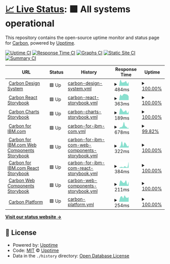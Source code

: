 # [📈 Live Status](https://carbon-design-system.github.io/uptime): <!--live status--> **🟩 All systems operational**

This repository contains the open-source uptime monitor and status page for [Carbon](https://www.carbondesignsystem.com/), powered by [Upptime](https://github.com/upptime/upptime).

[![Uptime CI](https://github.com/carbon-design-system/uptime/workflows/Uptime%20CI/badge.svg)](https://github.com/carbon-design-system/uptime/actions?query=workflow%3A%22Uptime+CI%22)
[![Response Time CI](https://github.com/carbon-design-system/uptime/workflows/Response%20Time%20CI/badge.svg)](https://github.com/carbon-design-system/uptime/actions?query=workflow%3A%22Response+Time+CI%22)
[![Graphs CI](https://github.com/carbon-design-system/uptime/workflows/Graphs%20CI/badge.svg)](https://github.com/carbon-design-system/uptime/actions?query=workflow%3A%22Graphs+CI%22)
[![Static Site CI](https://github.com/carbon-design-system/uptime/workflows/Static%20Site%20CI/badge.svg)](https://github.com/carbon-design-system/uptime/actions?query=workflow%3A%22Static+Site+CI%22)
[![Summary CI](https://github.com/carbon-design-system/uptime/workflows/Summary%20CI/badge.svg)](https://github.com/carbon-design-system/uptime/actions?query=workflow%3A%22Summary+CI%22)

<!--start: status pages-->
<!-- This summary is generated by Upptime (https://github.com/upptime/upptime) -->
<!-- Do not edit this manually, your changes will be overwritten -->
<!-- prettier-ignore -->
| URL | Status | History | Response Time | Uptime |
| --- | ------ | ------- | ------------- | ------ |
| <img alt="" src="https://icons.duckduckgo.com/ip3/www.carbondesignsystem.com.ico" height="13"> [Carbon Design System](https://www.carbondesignsystem.com) | 🟩 Up | [carbon-design-system.yml](https://github.com/carbon-design-system/uptime/commits/HEAD/history/carbon-design-system.yml) | <details><summary><img alt="Response time graph" src="./graphs/carbon-design-system/response-time-week.png" height="20"> 484ms</summary><br><a href="https://carbon-design-system.github.io/uptime/history/carbon-design-system"><img alt="Response time 857" src="https://img.shields.io/endpoint?url=https%3A%2F%2Fraw.githubusercontent.com%2Fcarbon-design-system%2Fuptime%2FHEAD%2Fapi%2Fcarbon-design-system%2Fresponse-time.json"></a><br><a href="https://carbon-design-system.github.io/uptime/history/carbon-design-system"><img alt="24-hour response time 487" src="https://img.shields.io/endpoint?url=https%3A%2F%2Fraw.githubusercontent.com%2Fcarbon-design-system%2Fuptime%2FHEAD%2Fapi%2Fcarbon-design-system%2Fresponse-time-day.json"></a><br><a href="https://carbon-design-system.github.io/uptime/history/carbon-design-system"><img alt="7-day response time 484" src="https://img.shields.io/endpoint?url=https%3A%2F%2Fraw.githubusercontent.com%2Fcarbon-design-system%2Fuptime%2FHEAD%2Fapi%2Fcarbon-design-system%2Fresponse-time-week.json"></a><br><a href="https://carbon-design-system.github.io/uptime/history/carbon-design-system"><img alt="30-day response time 443" src="https://img.shields.io/endpoint?url=https%3A%2F%2Fraw.githubusercontent.com%2Fcarbon-design-system%2Fuptime%2FHEAD%2Fapi%2Fcarbon-design-system%2Fresponse-time-month.json"></a><br><a href="https://carbon-design-system.github.io/uptime/history/carbon-design-system"><img alt="1-year response time 857" src="https://img.shields.io/endpoint?url=https%3A%2F%2Fraw.githubusercontent.com%2Fcarbon-design-system%2Fuptime%2FHEAD%2Fapi%2Fcarbon-design-system%2Fresponse-time-year.json"></a></details> | <details><summary><a href="https://carbon-design-system.github.io/uptime/history/carbon-design-system">100.00%</a></summary><a href="https://carbon-design-system.github.io/uptime/history/carbon-design-system"><img alt="All-time uptime 99.93%" src="https://img.shields.io/endpoint?url=https%3A%2F%2Fraw.githubusercontent.com%2Fcarbon-design-system%2Fuptime%2FHEAD%2Fapi%2Fcarbon-design-system%2Fuptime.json"></a><br><a href="https://carbon-design-system.github.io/uptime/history/carbon-design-system"><img alt="24-hour uptime 100.00%" src="https://img.shields.io/endpoint?url=https%3A%2F%2Fraw.githubusercontent.com%2Fcarbon-design-system%2Fuptime%2FHEAD%2Fapi%2Fcarbon-design-system%2Fuptime-day.json"></a><br><a href="https://carbon-design-system.github.io/uptime/history/carbon-design-system"><img alt="7-day uptime 100.00%" src="https://img.shields.io/endpoint?url=https%3A%2F%2Fraw.githubusercontent.com%2Fcarbon-design-system%2Fuptime%2FHEAD%2Fapi%2Fcarbon-design-system%2Fuptime-week.json"></a><br><a href="https://carbon-design-system.github.io/uptime/history/carbon-design-system"><img alt="30-day uptime 100.00%" src="https://img.shields.io/endpoint?url=https%3A%2F%2Fraw.githubusercontent.com%2Fcarbon-design-system%2Fuptime%2FHEAD%2Fapi%2Fcarbon-design-system%2Fuptime-month.json"></a><br><a href="https://carbon-design-system.github.io/uptime/history/carbon-design-system"><img alt="1-year uptime 99.93%" src="https://img.shields.io/endpoint?url=https%3A%2F%2Fraw.githubusercontent.com%2Fcarbon-design-system%2Fuptime%2FHEAD%2Fapi%2Fcarbon-design-system%2Fuptime-year.json"></a></details>
| <img alt="" src="https://icons.duckduckgo.com/ip3/react.carbondesignsystem.com.ico" height="13"> [Carbon React Storybook](https://react.carbondesignsystem.com) | 🟩 Up | [carbon-react-storybook.yml](https://github.com/carbon-design-system/uptime/commits/HEAD/history/carbon-react-storybook.yml) | <details><summary><img alt="Response time graph" src="./graphs/carbon-react-storybook/response-time-week.png" height="20"> 363ms</summary><br><a href="https://carbon-design-system.github.io/uptime/history/carbon-react-storybook"><img alt="Response time 379" src="https://img.shields.io/endpoint?url=https%3A%2F%2Fraw.githubusercontent.com%2Fcarbon-design-system%2Fuptime%2FHEAD%2Fapi%2Fcarbon-react-storybook%2Fresponse-time.json"></a><br><a href="https://carbon-design-system.github.io/uptime/history/carbon-react-storybook"><img alt="24-hour response time 255" src="https://img.shields.io/endpoint?url=https%3A%2F%2Fraw.githubusercontent.com%2Fcarbon-design-system%2Fuptime%2FHEAD%2Fapi%2Fcarbon-react-storybook%2Fresponse-time-day.json"></a><br><a href="https://carbon-design-system.github.io/uptime/history/carbon-react-storybook"><img alt="7-day response time 363" src="https://img.shields.io/endpoint?url=https%3A%2F%2Fraw.githubusercontent.com%2Fcarbon-design-system%2Fuptime%2FHEAD%2Fapi%2Fcarbon-react-storybook%2Fresponse-time-week.json"></a><br><a href="https://carbon-design-system.github.io/uptime/history/carbon-react-storybook"><img alt="30-day response time 352" src="https://img.shields.io/endpoint?url=https%3A%2F%2Fraw.githubusercontent.com%2Fcarbon-design-system%2Fuptime%2FHEAD%2Fapi%2Fcarbon-react-storybook%2Fresponse-time-month.json"></a><br><a href="https://carbon-design-system.github.io/uptime/history/carbon-react-storybook"><img alt="1-year response time 379" src="https://img.shields.io/endpoint?url=https%3A%2F%2Fraw.githubusercontent.com%2Fcarbon-design-system%2Fuptime%2FHEAD%2Fapi%2Fcarbon-react-storybook%2Fresponse-time-year.json"></a></details> | <details><summary><a href="https://carbon-design-system.github.io/uptime/history/carbon-react-storybook">100.00%</a></summary><a href="https://carbon-design-system.github.io/uptime/history/carbon-react-storybook"><img alt="All-time uptime 99.97%" src="https://img.shields.io/endpoint?url=https%3A%2F%2Fraw.githubusercontent.com%2Fcarbon-design-system%2Fuptime%2FHEAD%2Fapi%2Fcarbon-react-storybook%2Fuptime.json"></a><br><a href="https://carbon-design-system.github.io/uptime/history/carbon-react-storybook"><img alt="24-hour uptime 100.00%" src="https://img.shields.io/endpoint?url=https%3A%2F%2Fraw.githubusercontent.com%2Fcarbon-design-system%2Fuptime%2FHEAD%2Fapi%2Fcarbon-react-storybook%2Fuptime-day.json"></a><br><a href="https://carbon-design-system.github.io/uptime/history/carbon-react-storybook"><img alt="7-day uptime 100.00%" src="https://img.shields.io/endpoint?url=https%3A%2F%2Fraw.githubusercontent.com%2Fcarbon-design-system%2Fuptime%2FHEAD%2Fapi%2Fcarbon-react-storybook%2Fuptime-week.json"></a><br><a href="https://carbon-design-system.github.io/uptime/history/carbon-react-storybook"><img alt="30-day uptime 100.00%" src="https://img.shields.io/endpoint?url=https%3A%2F%2Fraw.githubusercontent.com%2Fcarbon-design-system%2Fuptime%2FHEAD%2Fapi%2Fcarbon-react-storybook%2Fuptime-month.json"></a><br><a href="https://carbon-design-system.github.io/uptime/history/carbon-react-storybook"><img alt="1-year uptime 99.97%" src="https://img.shields.io/endpoint?url=https%3A%2F%2Fraw.githubusercontent.com%2Fcarbon-design-system%2Fuptime%2FHEAD%2Fapi%2Fcarbon-react-storybook%2Fuptime-year.json"></a></details>
| <img alt="" src="https://icons.duckduckgo.com/ip3/charts.carbondesignsystem.com.ico" height="13"> [Carbon Charts Storybook](https://charts.carbondesignsystem.com) | 🟩 Up | [carbon-charts-storybook.yml](https://github.com/carbon-design-system/uptime/commits/HEAD/history/carbon-charts-storybook.yml) | <details><summary><img alt="Response time graph" src="./graphs/carbon-charts-storybook/response-time-week.png" height="20"> 189ms</summary><br><a href="https://carbon-design-system.github.io/uptime/history/carbon-charts-storybook"><img alt="Response time 155" src="https://img.shields.io/endpoint?url=https%3A%2F%2Fraw.githubusercontent.com%2Fcarbon-design-system%2Fuptime%2FHEAD%2Fapi%2Fcarbon-charts-storybook%2Fresponse-time.json"></a><br><a href="https://carbon-design-system.github.io/uptime/history/carbon-charts-storybook"><img alt="24-hour response time 169" src="https://img.shields.io/endpoint?url=https%3A%2F%2Fraw.githubusercontent.com%2Fcarbon-design-system%2Fuptime%2FHEAD%2Fapi%2Fcarbon-charts-storybook%2Fresponse-time-day.json"></a><br><a href="https://carbon-design-system.github.io/uptime/history/carbon-charts-storybook"><img alt="7-day response time 189" src="https://img.shields.io/endpoint?url=https%3A%2F%2Fraw.githubusercontent.com%2Fcarbon-design-system%2Fuptime%2FHEAD%2Fapi%2Fcarbon-charts-storybook%2Fresponse-time-week.json"></a><br><a href="https://carbon-design-system.github.io/uptime/history/carbon-charts-storybook"><img alt="30-day response time 191" src="https://img.shields.io/endpoint?url=https%3A%2F%2Fraw.githubusercontent.com%2Fcarbon-design-system%2Fuptime%2FHEAD%2Fapi%2Fcarbon-charts-storybook%2Fresponse-time-month.json"></a><br><a href="https://carbon-design-system.github.io/uptime/history/carbon-charts-storybook"><img alt="1-year response time 155" src="https://img.shields.io/endpoint?url=https%3A%2F%2Fraw.githubusercontent.com%2Fcarbon-design-system%2Fuptime%2FHEAD%2Fapi%2Fcarbon-charts-storybook%2Fresponse-time-year.json"></a></details> | <details><summary><a href="https://carbon-design-system.github.io/uptime/history/carbon-charts-storybook">100.00%</a></summary><a href="https://carbon-design-system.github.io/uptime/history/carbon-charts-storybook"><img alt="All-time uptime 99.97%" src="https://img.shields.io/endpoint?url=https%3A%2F%2Fraw.githubusercontent.com%2Fcarbon-design-system%2Fuptime%2FHEAD%2Fapi%2Fcarbon-charts-storybook%2Fuptime.json"></a><br><a href="https://carbon-design-system.github.io/uptime/history/carbon-charts-storybook"><img alt="24-hour uptime 100.00%" src="https://img.shields.io/endpoint?url=https%3A%2F%2Fraw.githubusercontent.com%2Fcarbon-design-system%2Fuptime%2FHEAD%2Fapi%2Fcarbon-charts-storybook%2Fuptime-day.json"></a><br><a href="https://carbon-design-system.github.io/uptime/history/carbon-charts-storybook"><img alt="7-day uptime 100.00%" src="https://img.shields.io/endpoint?url=https%3A%2F%2Fraw.githubusercontent.com%2Fcarbon-design-system%2Fuptime%2FHEAD%2Fapi%2Fcarbon-charts-storybook%2Fuptime-week.json"></a><br><a href="https://carbon-design-system.github.io/uptime/history/carbon-charts-storybook"><img alt="30-day uptime 100.00%" src="https://img.shields.io/endpoint?url=https%3A%2F%2Fraw.githubusercontent.com%2Fcarbon-design-system%2Fuptime%2FHEAD%2Fapi%2Fcarbon-charts-storybook%2Fuptime-month.json"></a><br><a href="https://carbon-design-system.github.io/uptime/history/carbon-charts-storybook"><img alt="1-year uptime 99.97%" src="https://img.shields.io/endpoint?url=https%3A%2F%2Fraw.githubusercontent.com%2Fcarbon-design-system%2Fuptime%2FHEAD%2Fapi%2Fcarbon-charts-storybook%2Fuptime-year.json"></a></details>
| <img alt="" src="https://icons.duckduckgo.com/ip3/www.ibm.com.ico" height="13"> [Carbon for IBM.com](https://www.ibm.com/standards/carbon) | 🟩 Up | [carbon-for-ibm-com.yml](https://github.com/carbon-design-system/uptime/commits/HEAD/history/carbon-for-ibm-com.yml) | <details><summary><img alt="Response time graph" src="./graphs/carbon-for-ibm-com/response-time-week.png" height="20"> 678ms</summary><br><a href="https://carbon-design-system.github.io/uptime/history/carbon-for-ibm-com"><img alt="Response time 626" src="https://img.shields.io/endpoint?url=https%3A%2F%2Fraw.githubusercontent.com%2Fcarbon-design-system%2Fuptime%2FHEAD%2Fapi%2Fcarbon-for-ibm-com%2Fresponse-time.json"></a><br><a href="https://carbon-design-system.github.io/uptime/history/carbon-for-ibm-com"><img alt="24-hour response time 211" src="https://img.shields.io/endpoint?url=https%3A%2F%2Fraw.githubusercontent.com%2Fcarbon-design-system%2Fuptime%2FHEAD%2Fapi%2Fcarbon-for-ibm-com%2Fresponse-time-day.json"></a><br><a href="https://carbon-design-system.github.io/uptime/history/carbon-for-ibm-com"><img alt="7-day response time 678" src="https://img.shields.io/endpoint?url=https%3A%2F%2Fraw.githubusercontent.com%2Fcarbon-design-system%2Fuptime%2FHEAD%2Fapi%2Fcarbon-for-ibm-com%2Fresponse-time-week.json"></a><br><a href="https://carbon-design-system.github.io/uptime/history/carbon-for-ibm-com"><img alt="30-day response time 630" src="https://img.shields.io/endpoint?url=https%3A%2F%2Fraw.githubusercontent.com%2Fcarbon-design-system%2Fuptime%2FHEAD%2Fapi%2Fcarbon-for-ibm-com%2Fresponse-time-month.json"></a><br><a href="https://carbon-design-system.github.io/uptime/history/carbon-for-ibm-com"><img alt="1-year response time 626" src="https://img.shields.io/endpoint?url=https%3A%2F%2Fraw.githubusercontent.com%2Fcarbon-design-system%2Fuptime%2FHEAD%2Fapi%2Fcarbon-for-ibm-com%2Fresponse-time-year.json"></a></details> | <details><summary><a href="https://carbon-design-system.github.io/uptime/history/carbon-for-ibm-com">99.82%</a></summary><a href="https://carbon-design-system.github.io/uptime/history/carbon-for-ibm-com"><img alt="All-time uptime 99.99%" src="https://img.shields.io/endpoint?url=https%3A%2F%2Fraw.githubusercontent.com%2Fcarbon-design-system%2Fuptime%2FHEAD%2Fapi%2Fcarbon-for-ibm-com%2Fuptime.json"></a><br><a href="https://carbon-design-system.github.io/uptime/history/carbon-for-ibm-com"><img alt="24-hour uptime 98.71%" src="https://img.shields.io/endpoint?url=https%3A%2F%2Fraw.githubusercontent.com%2Fcarbon-design-system%2Fuptime%2FHEAD%2Fapi%2Fcarbon-for-ibm-com%2Fuptime-day.json"></a><br><a href="https://carbon-design-system.github.io/uptime/history/carbon-for-ibm-com"><img alt="7-day uptime 99.82%" src="https://img.shields.io/endpoint?url=https%3A%2F%2Fraw.githubusercontent.com%2Fcarbon-design-system%2Fuptime%2FHEAD%2Fapi%2Fcarbon-for-ibm-com%2Fuptime-week.json"></a><br><a href="https://carbon-design-system.github.io/uptime/history/carbon-for-ibm-com"><img alt="30-day uptime 99.96%" src="https://img.shields.io/endpoint?url=https%3A%2F%2Fraw.githubusercontent.com%2Fcarbon-design-system%2Fuptime%2FHEAD%2Fapi%2Fcarbon-for-ibm-com%2Fuptime-month.json"></a><br><a href="https://carbon-design-system.github.io/uptime/history/carbon-for-ibm-com"><img alt="1-year uptime 99.99%" src="https://img.shields.io/endpoint?url=https%3A%2F%2Fraw.githubusercontent.com%2Fcarbon-design-system%2Fuptime%2FHEAD%2Fapi%2Fcarbon-for-ibm-com%2Fuptime-year.json"></a></details>
| <img alt="" src="https://icons.duckduckgo.com/ip3/www.ibm.com.ico" height="13"> [Carbon for IBM.com Web Components Storybook](https://www.ibm.com/standards/carbon/web-components) | 🟩 Up | [carbon-for-ibm-com-web-components-storybook.yml](https://github.com/carbon-design-system/uptime/commits/HEAD/history/carbon-for-ibm-com-web-components-storybook.yml) | <details><summary><img alt="Response time graph" src="./graphs/carbon-for-ibm-com-web-components-storybook/response-time-week.png" height="20"> 322ms</summary><br><a href="https://carbon-design-system.github.io/uptime/history/carbon-for-ibm-com-web-components-storybook"><img alt="Response time 325" src="https://img.shields.io/endpoint?url=https%3A%2F%2Fraw.githubusercontent.com%2Fcarbon-design-system%2Fuptime%2FHEAD%2Fapi%2Fcarbon-for-ibm-com-web-components-storybook%2Fresponse-time.json"></a><br><a href="https://carbon-design-system.github.io/uptime/history/carbon-for-ibm-com-web-components-storybook"><img alt="24-hour response time 211" src="https://img.shields.io/endpoint?url=https%3A%2F%2Fraw.githubusercontent.com%2Fcarbon-design-system%2Fuptime%2FHEAD%2Fapi%2Fcarbon-for-ibm-com-web-components-storybook%2Fresponse-time-day.json"></a><br><a href="https://carbon-design-system.github.io/uptime/history/carbon-for-ibm-com-web-components-storybook"><img alt="7-day response time 322" src="https://img.shields.io/endpoint?url=https%3A%2F%2Fraw.githubusercontent.com%2Fcarbon-design-system%2Fuptime%2FHEAD%2Fapi%2Fcarbon-for-ibm-com-web-components-storybook%2Fresponse-time-week.json"></a><br><a href="https://carbon-design-system.github.io/uptime/history/carbon-for-ibm-com-web-components-storybook"><img alt="30-day response time 262" src="https://img.shields.io/endpoint?url=https%3A%2F%2Fraw.githubusercontent.com%2Fcarbon-design-system%2Fuptime%2FHEAD%2Fapi%2Fcarbon-for-ibm-com-web-components-storybook%2Fresponse-time-month.json"></a><br><a href="https://carbon-design-system.github.io/uptime/history/carbon-for-ibm-com-web-components-storybook"><img alt="1-year response time 325" src="https://img.shields.io/endpoint?url=https%3A%2F%2Fraw.githubusercontent.com%2Fcarbon-design-system%2Fuptime%2FHEAD%2Fapi%2Fcarbon-for-ibm-com-web-components-storybook%2Fresponse-time-year.json"></a></details> | <details><summary><a href="https://carbon-design-system.github.io/uptime/history/carbon-for-ibm-com-web-components-storybook">100.00%</a></summary><a href="https://carbon-design-system.github.io/uptime/history/carbon-for-ibm-com-web-components-storybook"><img alt="All-time uptime 100.00%" src="https://img.shields.io/endpoint?url=https%3A%2F%2Fraw.githubusercontent.com%2Fcarbon-design-system%2Fuptime%2FHEAD%2Fapi%2Fcarbon-for-ibm-com-web-components-storybook%2Fuptime.json"></a><br><a href="https://carbon-design-system.github.io/uptime/history/carbon-for-ibm-com-web-components-storybook"><img alt="24-hour uptime 100.00%" src="https://img.shields.io/endpoint?url=https%3A%2F%2Fraw.githubusercontent.com%2Fcarbon-design-system%2Fuptime%2FHEAD%2Fapi%2Fcarbon-for-ibm-com-web-components-storybook%2Fuptime-day.json"></a><br><a href="https://carbon-design-system.github.io/uptime/history/carbon-for-ibm-com-web-components-storybook"><img alt="7-day uptime 100.00%" src="https://img.shields.io/endpoint?url=https%3A%2F%2Fraw.githubusercontent.com%2Fcarbon-design-system%2Fuptime%2FHEAD%2Fapi%2Fcarbon-for-ibm-com-web-components-storybook%2Fuptime-week.json"></a><br><a href="https://carbon-design-system.github.io/uptime/history/carbon-for-ibm-com-web-components-storybook"><img alt="30-day uptime 100.00%" src="https://img.shields.io/endpoint?url=https%3A%2F%2Fraw.githubusercontent.com%2Fcarbon-design-system%2Fuptime%2FHEAD%2Fapi%2Fcarbon-for-ibm-com-web-components-storybook%2Fuptime-month.json"></a><br><a href="https://carbon-design-system.github.io/uptime/history/carbon-for-ibm-com-web-components-storybook"><img alt="1-year uptime 100.00%" src="https://img.shields.io/endpoint?url=https%3A%2F%2Fraw.githubusercontent.com%2Fcarbon-design-system%2Fuptime%2FHEAD%2Fapi%2Fcarbon-for-ibm-com-web-components-storybook%2Fuptime-year.json"></a></details>
| <img alt="" src="https://icons.duckduckgo.com/ip3/www.ibm.com.ico" height="13"> [Carbon for IBM.com React Storybook](https://www.ibm.com/standards/carbon/react) | 🟩 Up | [carbon-for-ibm-com-react-storybook.yml](https://github.com/carbon-design-system/uptime/commits/HEAD/history/carbon-for-ibm-com-react-storybook.yml) | <details><summary><img alt="Response time graph" src="./graphs/carbon-for-ibm-com-react-storybook/response-time-week.png" height="20"> 384ms</summary><br><a href="https://carbon-design-system.github.io/uptime/history/carbon-for-ibm-com-react-storybook"><img alt="Response time 229" src="https://img.shields.io/endpoint?url=https%3A%2F%2Fraw.githubusercontent.com%2Fcarbon-design-system%2Fuptime%2FHEAD%2Fapi%2Fcarbon-for-ibm-com-react-storybook%2Fresponse-time.json"></a><br><a href="https://carbon-design-system.github.io/uptime/history/carbon-for-ibm-com-react-storybook"><img alt="24-hour response time 1454" src="https://img.shields.io/endpoint?url=https%3A%2F%2Fraw.githubusercontent.com%2Fcarbon-design-system%2Fuptime%2FHEAD%2Fapi%2Fcarbon-for-ibm-com-react-storybook%2Fresponse-time-day.json"></a><br><a href="https://carbon-design-system.github.io/uptime/history/carbon-for-ibm-com-react-storybook"><img alt="7-day response time 384" src="https://img.shields.io/endpoint?url=https%3A%2F%2Fraw.githubusercontent.com%2Fcarbon-design-system%2Fuptime%2FHEAD%2Fapi%2Fcarbon-for-ibm-com-react-storybook%2Fresponse-time-week.json"></a><br><a href="https://carbon-design-system.github.io/uptime/history/carbon-for-ibm-com-react-storybook"><img alt="30-day response time 259" src="https://img.shields.io/endpoint?url=https%3A%2F%2Fraw.githubusercontent.com%2Fcarbon-design-system%2Fuptime%2FHEAD%2Fapi%2Fcarbon-for-ibm-com-react-storybook%2Fresponse-time-month.json"></a><br><a href="https://carbon-design-system.github.io/uptime/history/carbon-for-ibm-com-react-storybook"><img alt="1-year response time 229" src="https://img.shields.io/endpoint?url=https%3A%2F%2Fraw.githubusercontent.com%2Fcarbon-design-system%2Fuptime%2FHEAD%2Fapi%2Fcarbon-for-ibm-com-react-storybook%2Fresponse-time-year.json"></a></details> | <details><summary><a href="https://carbon-design-system.github.io/uptime/history/carbon-for-ibm-com-react-storybook">100.00%</a></summary><a href="https://carbon-design-system.github.io/uptime/history/carbon-for-ibm-com-react-storybook"><img alt="All-time uptime 100.00%" src="https://img.shields.io/endpoint?url=https%3A%2F%2Fraw.githubusercontent.com%2Fcarbon-design-system%2Fuptime%2FHEAD%2Fapi%2Fcarbon-for-ibm-com-react-storybook%2Fuptime.json"></a><br><a href="https://carbon-design-system.github.io/uptime/history/carbon-for-ibm-com-react-storybook"><img alt="24-hour uptime 100.00%" src="https://img.shields.io/endpoint?url=https%3A%2F%2Fraw.githubusercontent.com%2Fcarbon-design-system%2Fuptime%2FHEAD%2Fapi%2Fcarbon-for-ibm-com-react-storybook%2Fuptime-day.json"></a><br><a href="https://carbon-design-system.github.io/uptime/history/carbon-for-ibm-com-react-storybook"><img alt="7-day uptime 100.00%" src="https://img.shields.io/endpoint?url=https%3A%2F%2Fraw.githubusercontent.com%2Fcarbon-design-system%2Fuptime%2FHEAD%2Fapi%2Fcarbon-for-ibm-com-react-storybook%2Fuptime-week.json"></a><br><a href="https://carbon-design-system.github.io/uptime/history/carbon-for-ibm-com-react-storybook"><img alt="30-day uptime 100.00%" src="https://img.shields.io/endpoint?url=https%3A%2F%2Fraw.githubusercontent.com%2Fcarbon-design-system%2Fuptime%2FHEAD%2Fapi%2Fcarbon-for-ibm-com-react-storybook%2Fuptime-month.json"></a><br><a href="https://carbon-design-system.github.io/uptime/history/carbon-for-ibm-com-react-storybook"><img alt="1-year uptime 100.00%" src="https://img.shields.io/endpoint?url=https%3A%2F%2Fraw.githubusercontent.com%2Fcarbon-design-system%2Fuptime%2FHEAD%2Fapi%2Fcarbon-for-ibm-com-react-storybook%2Fuptime-year.json"></a></details>
| <img alt="" src="https://icons.duckduckgo.com/ip3/web-components.carbondesignsystem.com.ico" height="13"> [Carbon Web Components Storybook](https://web-components.carbondesignsystem.com) | 🟩 Up | [carbon-web-components-storybook.yml](https://github.com/carbon-design-system/uptime/commits/HEAD/history/carbon-web-components-storybook.yml) | <details><summary><img alt="Response time graph" src="./graphs/carbon-web-components-storybook/response-time-week.png" height="20"> 211ms</summary><br><a href="https://carbon-design-system.github.io/uptime/history/carbon-web-components-storybook"><img alt="Response time 164" src="https://img.shields.io/endpoint?url=https%3A%2F%2Fraw.githubusercontent.com%2Fcarbon-design-system%2Fuptime%2FHEAD%2Fapi%2Fcarbon-web-components-storybook%2Fresponse-time.json"></a><br><a href="https://carbon-design-system.github.io/uptime/history/carbon-web-components-storybook"><img alt="24-hour response time 224" src="https://img.shields.io/endpoint?url=https%3A%2F%2Fraw.githubusercontent.com%2Fcarbon-design-system%2Fuptime%2FHEAD%2Fapi%2Fcarbon-web-components-storybook%2Fresponse-time-day.json"></a><br><a href="https://carbon-design-system.github.io/uptime/history/carbon-web-components-storybook"><img alt="7-day response time 211" src="https://img.shields.io/endpoint?url=https%3A%2F%2Fraw.githubusercontent.com%2Fcarbon-design-system%2Fuptime%2FHEAD%2Fapi%2Fcarbon-web-components-storybook%2Fresponse-time-week.json"></a><br><a href="https://carbon-design-system.github.io/uptime/history/carbon-web-components-storybook"><img alt="30-day response time 188" src="https://img.shields.io/endpoint?url=https%3A%2F%2Fraw.githubusercontent.com%2Fcarbon-design-system%2Fuptime%2FHEAD%2Fapi%2Fcarbon-web-components-storybook%2Fresponse-time-month.json"></a><br><a href="https://carbon-design-system.github.io/uptime/history/carbon-web-components-storybook"><img alt="1-year response time 164" src="https://img.shields.io/endpoint?url=https%3A%2F%2Fraw.githubusercontent.com%2Fcarbon-design-system%2Fuptime%2FHEAD%2Fapi%2Fcarbon-web-components-storybook%2Fresponse-time-year.json"></a></details> | <details><summary><a href="https://carbon-design-system.github.io/uptime/history/carbon-web-components-storybook">100.00%</a></summary><a href="https://carbon-design-system.github.io/uptime/history/carbon-web-components-storybook"><img alt="All-time uptime 99.97%" src="https://img.shields.io/endpoint?url=https%3A%2F%2Fraw.githubusercontent.com%2Fcarbon-design-system%2Fuptime%2FHEAD%2Fapi%2Fcarbon-web-components-storybook%2Fuptime.json"></a><br><a href="https://carbon-design-system.github.io/uptime/history/carbon-web-components-storybook"><img alt="24-hour uptime 100.00%" src="https://img.shields.io/endpoint?url=https%3A%2F%2Fraw.githubusercontent.com%2Fcarbon-design-system%2Fuptime%2FHEAD%2Fapi%2Fcarbon-web-components-storybook%2Fuptime-day.json"></a><br><a href="https://carbon-design-system.github.io/uptime/history/carbon-web-components-storybook"><img alt="7-day uptime 100.00%" src="https://img.shields.io/endpoint?url=https%3A%2F%2Fraw.githubusercontent.com%2Fcarbon-design-system%2Fuptime%2FHEAD%2Fapi%2Fcarbon-web-components-storybook%2Fuptime-week.json"></a><br><a href="https://carbon-design-system.github.io/uptime/history/carbon-web-components-storybook"><img alt="30-day uptime 100.00%" src="https://img.shields.io/endpoint?url=https%3A%2F%2Fraw.githubusercontent.com%2Fcarbon-design-system%2Fuptime%2FHEAD%2Fapi%2Fcarbon-web-components-storybook%2Fuptime-month.json"></a><br><a href="https://carbon-design-system.github.io/uptime/history/carbon-web-components-storybook"><img alt="1-year uptime 99.97%" src="https://img.shields.io/endpoint?url=https%3A%2F%2Fraw.githubusercontent.com%2Fcarbon-design-system%2Fuptime%2FHEAD%2Fapi%2Fcarbon-web-components-storybook%2Fuptime-year.json"></a></details>
| <img alt="" src="https://icons.duckduckgo.com/ip3/next.carbondesignsystem.com.ico" height="13"> [Carbon Platform](https://next.carbondesignsystem.com) | 🟩 Up | [carbon-platform.yml](https://github.com/carbon-design-system/uptime/commits/HEAD/history/carbon-platform.yml) | <details><summary><img alt="Response time graph" src="./graphs/carbon-platform/response-time-week.png" height="20"> 254ms</summary><br><a href="https://carbon-design-system.github.io/uptime/history/carbon-platform"><img alt="Response time 843" src="https://img.shields.io/endpoint?url=https%3A%2F%2Fraw.githubusercontent.com%2Fcarbon-design-system%2Fuptime%2FHEAD%2Fapi%2Fcarbon-platform%2Fresponse-time.json"></a><br><a href="https://carbon-design-system.github.io/uptime/history/carbon-platform"><img alt="24-hour response time 249" src="https://img.shields.io/endpoint?url=https%3A%2F%2Fraw.githubusercontent.com%2Fcarbon-design-system%2Fuptime%2FHEAD%2Fapi%2Fcarbon-platform%2Fresponse-time-day.json"></a><br><a href="https://carbon-design-system.github.io/uptime/history/carbon-platform"><img alt="7-day response time 254" src="https://img.shields.io/endpoint?url=https%3A%2F%2Fraw.githubusercontent.com%2Fcarbon-design-system%2Fuptime%2FHEAD%2Fapi%2Fcarbon-platform%2Fresponse-time-week.json"></a><br><a href="https://carbon-design-system.github.io/uptime/history/carbon-platform"><img alt="30-day response time 1784" src="https://img.shields.io/endpoint?url=https%3A%2F%2Fraw.githubusercontent.com%2Fcarbon-design-system%2Fuptime%2FHEAD%2Fapi%2Fcarbon-platform%2Fresponse-time-month.json"></a><br><a href="https://carbon-design-system.github.io/uptime/history/carbon-platform"><img alt="1-year response time 843" src="https://img.shields.io/endpoint?url=https%3A%2F%2Fraw.githubusercontent.com%2Fcarbon-design-system%2Fuptime%2FHEAD%2Fapi%2Fcarbon-platform%2Fresponse-time-year.json"></a></details> | <details><summary><a href="https://carbon-design-system.github.io/uptime/history/carbon-platform">100.00%</a></summary><a href="https://carbon-design-system.github.io/uptime/history/carbon-platform"><img alt="All-time uptime 71.87%" src="https://img.shields.io/endpoint?url=https%3A%2F%2Fraw.githubusercontent.com%2Fcarbon-design-system%2Fuptime%2FHEAD%2Fapi%2Fcarbon-platform%2Fuptime.json"></a><br><a href="https://carbon-design-system.github.io/uptime/history/carbon-platform"><img alt="24-hour uptime 100.00%" src="https://img.shields.io/endpoint?url=https%3A%2F%2Fraw.githubusercontent.com%2Fcarbon-design-system%2Fuptime%2FHEAD%2Fapi%2Fcarbon-platform%2Fuptime-day.json"></a><br><a href="https://carbon-design-system.github.io/uptime/history/carbon-platform"><img alt="7-day uptime 100.00%" src="https://img.shields.io/endpoint?url=https%3A%2F%2Fraw.githubusercontent.com%2Fcarbon-design-system%2Fuptime%2FHEAD%2Fapi%2Fcarbon-platform%2Fuptime-week.json"></a><br><a href="https://carbon-design-system.github.io/uptime/history/carbon-platform"><img alt="30-day uptime 100.00%" src="https://img.shields.io/endpoint?url=https%3A%2F%2Fraw.githubusercontent.com%2Fcarbon-design-system%2Fuptime%2FHEAD%2Fapi%2Fcarbon-platform%2Fuptime-month.json"></a><br><a href="https://carbon-design-system.github.io/uptime/history/carbon-platform"><img alt="1-year uptime 71.87%" src="https://img.shields.io/endpoint?url=https%3A%2F%2Fraw.githubusercontent.com%2Fcarbon-design-system%2Fuptime%2FHEAD%2Fapi%2Fcarbon-platform%2Fuptime-year.json"></a></details>

<!--end: status pages-->

[**Visit our status website →**](https://carbon-design-system.github.io/uptime)

## 📄 License

- Powered by: [Upptime](https://github.com/upptime/upptime)
- Code: [MIT](./LICENSE) © [Upptime](https://upptime.js.org)
- Data in the `./history` directory: [Open Database License](https://opendatacommons.org/licenses/odbl/1-0/)
